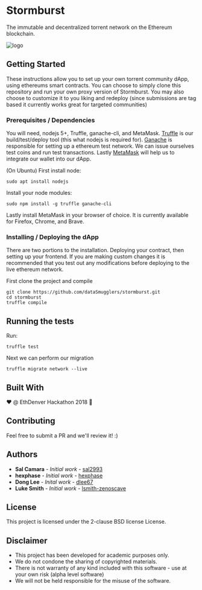 # Stormburst

The immutable and decentralized torrent network on the Ethereum blockchain.

![logo](https://i.imgur.com/aIIdgnk.png)

## Getting Started

These instructions allow you to set up your own torrent community dApp, using ethereums smart contracts. You can choose to simply clone this repository and run your own proxy version of Stormburst. You may also choose to customize it to you liking and redeploy (since submissions are tag based it currently works great for targeted communities)

### Prerequisites / Dependencies

You will need, nodejs 5+, Truffle, ganache-cli, and  MetaMask. [Truffle](https://github.com/trufflesuite/truffle) is our build/test/deploy tool (this what nodejs is required for). [Ganache](https://github.com/trufflesuite/ganache-cli) is responsible for setting up a ethereum test network. We can issue ourselves test coins and run test transactions. Lastly [MetaMask](https://metamask.io/) will help us to integrate our wallet into our dApp.

(On Ubuntu)
First install node:

```
sudo apt install nodejs

```

Install your node modules:
```
sudo npm install -g truffle ganache-cli
```

Lastly install MetaMask in your browser of choice. It is currently available for Firefox, Chrome, and Brave.

### Installing / Deploying the dApp

There are two portions to the installation. Deploying your contract, then setting up your frontend. If you are making custom changes it is recommended that you test out any modifications before deploying to the live ethereum network.

First clone the project and compile
```
git clone https://github.com/dataSmugglers/stormburst.git
cd stormburst
truffle compile
```

## Running the tests

Run:
```
truffle test
```

Next we can perform our migration
```
truffle migrate network --live
```

## Built With

❤️ @ EthDenver Hackathon 2018 🦄

## Contributing

Feel free to submit a PR and we'll review it! :)

## Authors

* **Sal Camara** - *Initial work* - [sal2993](https://github.com/sal2993)
* **hexphase** - *Initial work* - [hexphase](https://github.com/hexphase)
* **Dong Lee** - *Inital work* - [dlee67](https://github.com/dlee67)
* **Luke Smith** - *Initial work* - [lsmith-zenoscave](https://github.com/lsmith-zenoscave)

## License

This project is licensed under the 2-clause BSD license License.

## Disclaimer

* This project has been developed for academic purposes only.
* We do not condone the sharing of copyrighted materials.
* There is not warranty of any kind included with this software - use at your own risk (alpha level software)
* We will not be held responsible for the misuse of the software.
